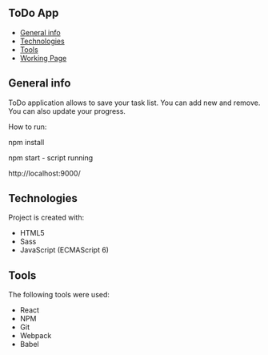 ## ToDo App
* [General info](#general-info)
* [Technologies](#technologies)
* [Tools](#tools)
* [Working Page](#working-page)

## General info
ToDo application allows to save your task list.
You can add new and remove. You can also update your progress.

How to run:

npm install

npm start - script running

http://localhost:9000/

## Technologies
Project is created with:
* HTML5
* Sass
* JavaScript (ECMAScript 6)

## Tools
The following tools were used:
* React
* NPM
* Git
* Webpack
* Babel
